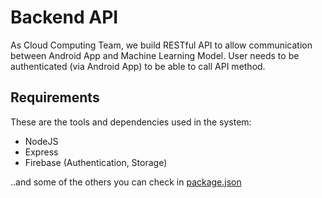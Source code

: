 # Backend API

As Cloud Computing Team, we build RESTful API to allow communication between Android App and Machine Learning Model. User needs to be authenticated (via Android App) to be able to call API method.

## Requirements

These are the tools and dependencies used in the system:

- NodeJS
- Express
- Firebase (Authentication, Storage)

..and some of the others you can check in [package.json](package.json)